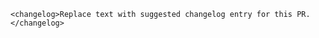 `<changelog>Replace text with suggested changelog entry for this PR.</changelog>`

<!-- Examples: -->
<!-- `<changelog>Enabled reusing objects with `Projection.getVisibleCoordinateBounds`.</changelog>` -->
<!-- `<changelog>Added an option to set the minimum and maximum pitch of a `Map`.</changelog>`-->
<!-- `<changelog>Introduced `in` expression for testing whether an item exists in an array or a substring exists in a string.</changelog>`
<!-- `<changelog>Significantly improved offline pack download performance by marking resources as used in batches.</changelog>`
<!-- `<changelog>Fixed a bug where non-overlapping symbols would be sorted incorrectly with `symbolSortKey`.</changelog>` -->


